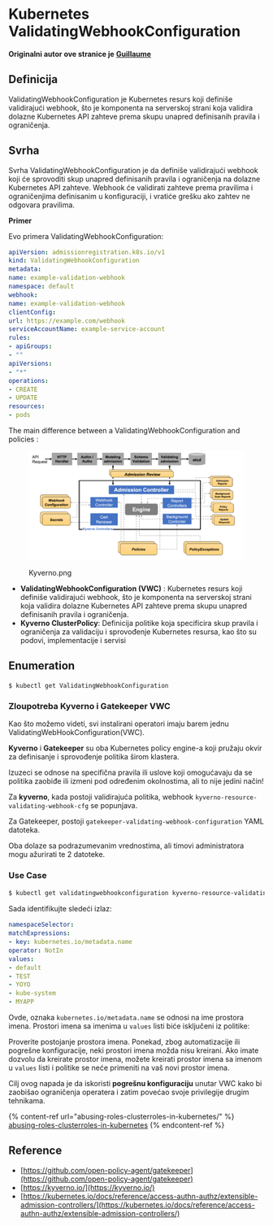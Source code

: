 # Kubernetes ValidatingWebhookConfiguration

**Originalni autor ove stranice je** [**Guillaume**](https://www.linkedin.com/in/guillaume-chapela-ab4b9a196)

## Definicija

ValidatingWebhookConfiguration je Kubernetes resurs koji definiše validirajući webhook, što je komponenta na serverskoj strani koja validira dolazne Kubernetes API zahteve prema skupu unapred definisanih pravila i ograničenja.

## Svrha

Svrha ValidatingWebhookConfiguration je da definiše validirajući webhook koji će sprovoditi skup unapred definisanih pravila i ograničenja na dolazne Kubernetes API zahteve. Webhook će validirati zahteve prema pravilima i ograničenjima definisanim u konfiguraciji, i vratiće grešku ako zahtev ne odgovara pravilima.

**Primer**

Evo primera ValidatingWebhookConfiguration:
```yaml
apiVersion: admissionregistration.k8s.io/v1
kind: ValidatingWebhookConfiguration
metadata:
name: example-validation-webhook
namespace: default
webhook:
name: example-validation-webhook
clientConfig:
url: https://example.com/webhook
serviceAccountName: example-service-account
rules:
- apiGroups:
- ""
apiVersions:
- "*"
operations:
- CREATE
- UPDATE
resources:
- pods
```
The main difference between a ValidatingWebhookConfiguration and policies :&#x20;



<figure><img src="../../.gitbook/assets/Kyverno.png" alt=""><figcaption><p>Kyverno.png</p></figcaption></figure>

* **ValidatingWebhookConfiguration (VWC)** : Kubernetes resurs koji definiše validirajući webhook, što je komponenta na serverskoj strani koja validira dolazne Kubernetes API zahteve prema skupu unapred definisanih pravila i ograničenja.
* **Kyverno ClusterPolicy**: Definicija politike koja specificira skup pravila i ograničenja za validaciju i sprovođenje Kubernetes resursa, kao što su podovi, implementacije i servisi

## Enumeration
```
$ kubectl get ValidatingWebhookConfiguration
```
### Zloupotreba Kyverno i Gatekeeper VWC

Kao što možemo videti, svi instalirani operatori imaju barem jednu ValidatingWebHookConfiguration(VWC).

**Kyverno** i **Gatekeeper** su oba Kubernetes policy engine-a koji pružaju okvir za definisanje i sprovođenje politika širom klastera.

Izuzeci se odnose na specifična pravila ili uslove koji omogućavaju da se politika zaobiđe ili izmeni pod određenim okolnostima, ali to nije jedini način!

Za **kyverno**, kada postoji validirajuća politika, webhook `kyverno-resource-validating-webhook-cfg` se popunjava.

Za Gatekeeper, postoji `gatekeeper-validating-webhook-configuration` YAML datoteka.

Oba dolaze sa podrazumevanim vrednostima, ali timovi administratora mogu ažurirati te 2 datoteke.

### Use Case
```bash
$ kubectl get validatingwebhookconfiguration kyverno-resource-validating-webhook-cfg -o yaml
```
Sada identifikujte sledeći izlaz:
```yaml
namespaceSelector:
matchExpressions:
- key: kubernetes.io/metadata.name
operator: NotIn
values:
- default
- TEST
- YOYO
- kube-system
- MYAPP
```
Ovde, oznaka `kubernetes.io/metadata.name` se odnosi na ime prostora imena. Prostori imena sa imenima u `values` listi biće isključeni iz politike:

Proverite postojanje prostora imena. Ponekad, zbog automatizacije ili pogrešne konfiguracije, neki prostori imena možda nisu kreirani. Ako imate dozvolu da kreirate prostor imena, možete kreirati prostor imena sa imenom u `values` listi i politike se neće primeniti na vaš novi prostor imena.

Cilj ovog napada je da iskoristi **pogrešnu konfiguraciju** unutar VWC kako bi zaobišao ograničenja operatera i zatim povećao svoje privilegije drugim tehnikama.

{% content-ref url="abusing-roles-clusterroles-in-kubernetes/" %}
[abusing-roles-clusterroles-in-kubernetes](abusing-roles-clusterroles-in-kubernetes/)
{% endcontent-ref %}

## Reference

* [https://github.com/open-policy-agent/gatekeeper](https://github.com/open-policy-agent/gatekeeper)
* [https://kyverno.io/](https://kyverno.io/)
* [https://kubernetes.io/docs/reference/access-authn-authz/extensible-admission-controllers/](https://kubernetes.io/docs/reference/access-authn-authz/extensible-admission-controllers/)
